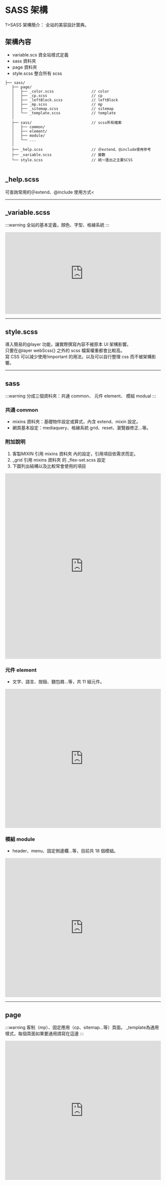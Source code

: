 # SASS 架構

?>SASS 架構簡介：
全站的美容設計寶典。

## 架構內容

- <font >variable.scs 資全站樣式定義</font>
- <font >sass 資料夾</font>
- <font >page 資料夾</font>
- <font >style.scss 整合所有 scss</font>

<!-- 1. **<span class="focus">[\_variable.scss](#item-1):arrow_down:</span>**：全站樣式定義
2. **<span class="focus">[sass](#item-2):arrow_down:</span>**：模組
3. **<span class="focus">[page](#item-3):arrow_down:</span>**：特殊頁面
4. **<span class="focus">hyui.scss</span>**：將所需設定，從以上三項中 import 至 <span class="focus2">hyui.scss</span>，產出最終的 CSS -->

```text
├── sass/
   ├── page/
   │   ├── _color.scss                 // color
   │   ├── _cp.scss                    // cp
   │   ├── _leftBlock.scss             // leftBlock
   │   ├── _mp.scss                    // mp
   │   ├── _sitemap.scss               // sitemap
   │   └── _template.scss              // template
   │
   ├── sass/                           // scss所有檔案
   │   ├── common/
   │   ├── element/
   │   ├── module/
   │   └── ...
   │
   ├── _help.scss                      // ＠extend、@include使用參考
   ├── _variable.scss                  // 變數
   └── style.scss                      // 統一匯出之主要SCSS


```

## \_help.scss

可查詢常用的＠extend、@include 使用方式<

---

## \_variable.scss

:::warning
全站的基本定義，顏色、字型、格線系統
:::

<iframe height="265" style="width: 100%;" scrolling="no" title="_variable" src="https://codepen.io/Lize/embed/ExWaZXp?height=265&theme-id=dark&default-tab=css" frameborder="no" loading="lazy" allowtransparency="true" allowfullscreen="true">
  See the Pen <a href='https://codepen.io/Lize/pen/ExWaZXp'>_variable</a> by Lize wu
  (<a href='https://codepen.io/Lize'>@Lize</a>) on <a href='https://codepen.io'>CodePen</a>.
</iframe>

---

## style.scss

導入簡易的@layer 功能，讓實際撰寫內容不被原本 UI 架構影響。<br/>
只要在@layer webScss{} 之外的 scss 檔案權重都會比較高。<br/>
寫 CSS 可以減少使用!important 的用法，以及可以自行整理 css 而不被架構影響。

---

## sass

:::warning
分成三個資料夾：共通 common、 元件 element、 模組 modual
:::

### 共通 common

- <span class="focus">mixins 資料夾：</span>基礎物件設定或算式，內含 extend、mixin 設定。
- <span class="focus">網頁基本設定：</span>mediaquery、格線系統 grid、reset、瀏覽器修正...等。

<div class="box">
<h3>附加說明</h3>
<ol>
    <li><span class="focus2">客製MIXIN</span> 引用 <span class="focus">mixins 資料夾</span> 內的設定，引用項目依需求而定。</li>
    <li><span class="focus2">_grid</span> 引用 <span class="focus">mixins 資料夾</span> 的 <span class="focus2">_flex-set.scss</span> 設定</li>
    <li>下圖列出結構以及比較常會使用的項目</li>
</ol>
</div>

<iframe style="border:none" width="100%" height="600" src="https://whimsical.com/embed/TnP7TaSjcRULShoTNjwQRs@VsSo8s35UvF22CfLJmd6x6"></iframe>

### 元件 element

- 文字、語言、按鈕、麵包屑...等，共 11 組元件。

<iframe style="border:none" width="100%" height="450" src="https://whimsical.com/embed/TnP7TaSjcRULShoTNjwQRs@2Ux7TurymQ8Sp7NQ2UTL"></iframe>

### 模組 module

- header、menu、固定側邊欄...等，目前共 18 個模組。

<iframe style="border:none" width="100%" height="450" src="https://whimsical.com/embed/TnP7TaSjcRULShoTNjwQRs@LUSUr8hW69X4QfGQB2"></iframe>

---

## page

:::warning
客制（mp）、固定應用（cp、sitemap...等）頁面。
<span class="focus2">\_template</span>為通用樣式，每個頁面如果要通用請寫在這邊
:::

<iframe style="border:none" width="100%" height="450" src="https://whimsical.com/embed/TnP7TaSjcRULShoTNjwQRs@LUSUr8hW5mgnK3teyH"></iframe>
